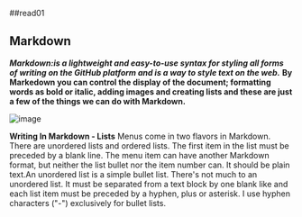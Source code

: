 ##read01
## Markdown
***Markdown:is a lightweight and easy-to-use syntax for styling all forms of writing on the GitHub platform and is a way to style text on the web.***
**By Markedown you can control the display of the document; formatting words as bold or italic, adding images and creating lists and these are just a few of the
things we can do with Markdown.**

![image](https://www.markdownguide.org/assets/images/markdown-guide-og.jpg)

**Writing In Markdown - Lists**
Menus come in two flavors in Markdown. There are unordered lists and ordered lists. The first item in the list must be preceded by a blank line. The menu item can have another Markdown format, but neither the list bullet nor the item number can. It should be plain text.An unordered list is a simple bullet list. There's not much to an unordered list. It must be separated from a text block by one blank like and each list item must be preceded by a hyphen, plus or asterisk. I use hyphen characters ("-") exclusively for bullet lists. 

